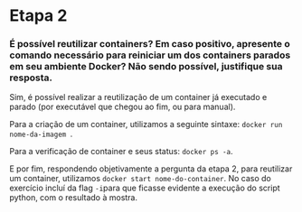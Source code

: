 # Etapa 2
### É possível reutilizar containers? Em caso positivo, apresente o comando necessário para reiniciar um dos containers parados em seu ambiente Docker? Não sendo possível, justifique sua resposta.

Sim, é possível realizar a reutilização de um container já executado e parado (por executável que chegou ao fim, ou para manual).

Para a criação de um container, utilizamos a seguinte sintaxe: `docker run nome-da-imagem `.

Para a verificação de container e seus status: `docker ps -a`.

E por fim, respondendo objetivamente a pergunta da etapa 2, para reutilizar um container, utilizamos `docker start nome-do-container`. No caso do exercício incluí da flag `-i`para que ficasse evidente a execução do script python, com o resultado à mostra.